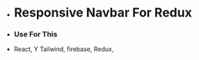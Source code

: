 * <h1>Responsive Navbar For Redux</h1>

 * <h3>Use For This</h3>
* React, Y Tailwind, firebase, Redux,